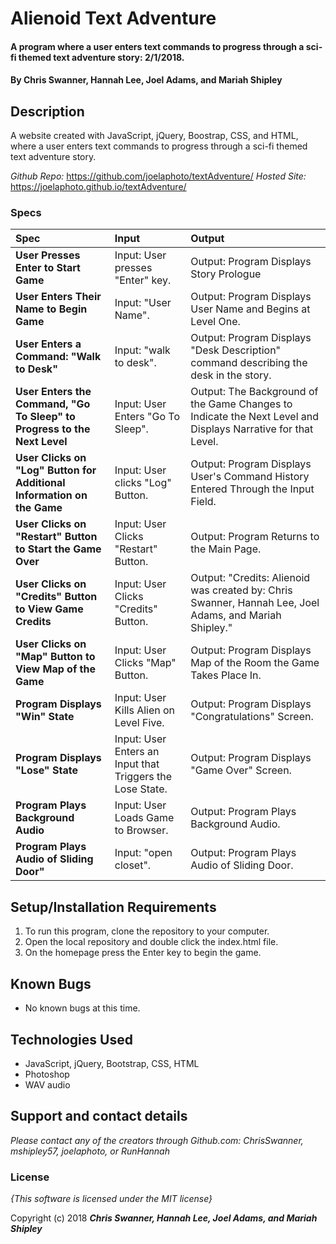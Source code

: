 # Alienoid Text Adventure

#### A program where a user enters text commands to progress through a sci-fi themed text adventure story: 2/1/2018.

#### By **Chris Swanner, Hannah Lee, Joel Adams, and Mariah Shipley**

## Description

A website created with JavaScript, jQuery, Boostrap, CSS, and HTML, where a user enters text commands to progress through a sci-fi themed text adventure story.

*Github Repo:* https://github.com/joelaphoto/textAdventure/
*Hosted Site:* https://joelaphoto.github.io/textAdventure/


### Specs
| Spec | Input | Output |
| :-------------     | :------------- | :------------- |
| **User Presses Enter to Start Game** | Input: User presses "Enter" key. | Output: Program Displays Story Prologue |
| **User Enters Their Name to Begin Game** | Input: "User Name". | Output: Program Displays User Name and Begins at Level One. |
| **User Enters a Command: "Walk to Desk"**| Input: "walk to desk". | Output: Program Displays "Desk Description" command describing the desk in the story. |
| **User Enters the Command, "Go To Sleep" to Progress to the Next Level**| Input: User Enters "Go To Sleep". | Output: The Background of the Game Changes to Indicate the Next Level and Displays Narrative for that Level. |
| **User Clicks on "Log" Button for Additional Information on the Game**| Input: User clicks "Log" Button. | Output: Program Displays User's Command History Entered Through the Input Field. |
| **User Clicks on "Restart" Button to Start the Game Over**| Input: User Clicks "Restart" Button. | Output: Program Returns to the Main Page. |
| **User Clicks on "Credits" Button to View Game Credits**| Input: User Clicks "Credits" Button. | Output: "Credits: Alienoid was created by: Chris Swanner, Hannah Lee, Joel Adams, and Mariah Shipley." |
| **User Clicks on "Map" Button to View Map of the Game** | Input: User Clicks "Map" Button. | Output: Program Displays Map of the Room the Game Takes Place In. |
| **Program Displays "Win" State**| Input: User Kills Alien on Level Five. | Output: Program Displays "Congratulations" Screen. |
| **Program Displays "Lose" State**| Input: User Enters an Input that Triggers the Lose State. | Output: Program Displays "Game Over" Screen. |
| **Program Plays Background Audio** | Input: User Loads Game to Browser. | Output: Program Plays Background Audio. |
| **Program Plays Audio of Sliding Door"**| Input: "open closet". | Output: Program Plays Audio of Sliding Door. |

## Setup/Installation Requirements

1. To run this program, clone the repository to your computer.
2. Open the local repository and double click the index.html file.
3. On the homepage press the Enter key to begin the game.

## Known Bugs
* No known bugs at this time.

## Technologies Used
  * JavaScript, jQuery, Bootstrap, CSS, HTML
  * Photoshop
  * WAV audio
  

## Support and contact details

_Please contact any of the creators through Github.com: ChrisSwanner, mshipley57, joelaphoto, or RunHannah_

### License

*{This software is licensed under the MIT license}*

Copyright (c) 2018 **_Chris Swanner, Hannah Lee, Joel Adams, and Mariah Shipley_**

